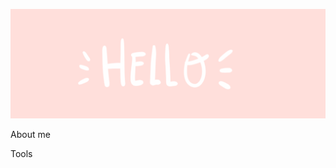 ![Header](https://github.com/KirillGurnovich/kirillgurnovich/blob/main/assets/FrayedLightheartedGrosbeak-max-1mb.gif)

About me

Tools

